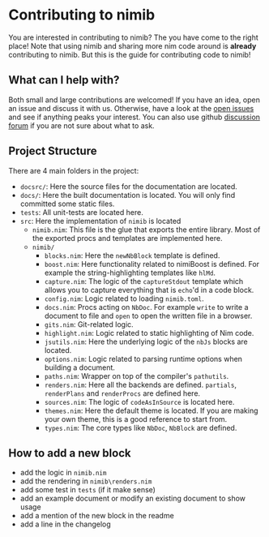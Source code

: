 # Contributing to nimib
You are interested in contributing to nimib? The you have come to the right place!
Note that using nimib and sharing more nim code around is **already** contributing to nimib.
But this is the guide for contributing code to nimib!

## What can I help with?
Both small and large contributions are welcomed! If you have an idea, open an issue and discuss it with us. Otherwise,
have a look at the [open issues](https://github.com/pietroppeter/nimib/issues) and see if anything peaks your interest.
You can also use github [discussion forum](https://github.com/pietroppeter/nimib/discussions) if you are not sure about what to ask.

## Project Structure
There are 4 main folders in the project:
- `docsrc/`: Here the source files for the documentation are located.
- `docs/`: Here the built documentation is located. You will only find committed some static files.
- `tests`: All unit-tests are located here.
- `src`: Here the implementation of `nimib` is located
  - `nimib.nim`: This file is the glue that exports the entire library. Most of the exported procs and templates are implemented here.
  - `nimib/`
    - `blocks.nim`: Here the `newNbBlock` template is defined.
    - `boost.nim`: Here functionality related to nimiBoost is defined. For example the string-highlighting templates like `hlMd`.
    - `capture.nim`: The logic of the `captureStdout` template which allows you to capture everything that is `echo`'d in a code block.
    - `config.nim`: Logic related to loading `nimib.toml`. 
    - `docs.nim`: Procs acting on `NbDoc`. For example `write` to write a document to file and `open` to open the written file in a browser.
    - `gits.nim`: Git-related logic.
    - `highlight.nim`: Logic related to static highlighting of Nim code.
    - `jsutils.nim`: Here the underlying logic of the `nbJs` blocks are located.
    - `options.nim`: Logic related to parsing runtime options when building a document.
    - `paths.nim`: Wrapper on top of the compiler's `pathutils`.
    - `renders.nim`: Here all the backends are defined. `partials`, `renderPlans` and `renderProcs` are defined here.
    - `sources.nim`: The logic of `codeAsInSource` is located here.
    - `themes.nim`: Here the default theme is located. If you are making your own theme, this is a good reference to start from.
    - `types.nim`: The core types like `NbDoc`, `NbBlock` are defined.

## How to add a new block

- add the logic in `nimib.nim`
- add the rendering in `nimib\renders.nim`
- add some test in `tests` (if it make sense)
- add an example document or modify an existing document to show usage
- add a mention of the new block in the readme
- add a line in the changelog
